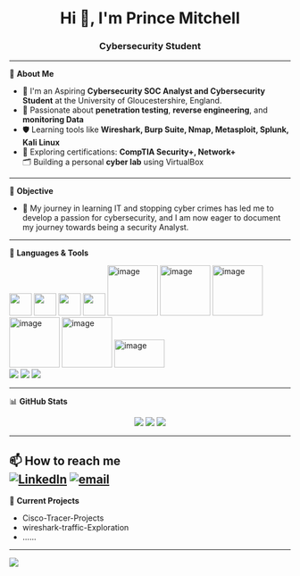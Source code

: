 <h1 align="center">Hi 👋, I'm Prince Mitchell </h1>
<h3 align="center">Cybersecurity Student</h3>

---

🎯 **About Me**  
- 🔐 I'm an Aspiring **Cybersecurity SOC Analyst and Cybersecurity Student** at the University of Gloucestershire, England.  
- 🧪 Passionate about **penetration testing**, **reverse engineering**, and **monitoring Data**  
- 🛡️ Learning tools like **Wireshark, Burp Suite, Nmap, Metasploit, Splunk, Kali Linux**  
- 🧠 Exploring certifications: **CompTIA Security+, Network+**  
  🗂️ Building a personal **cyber lab** using VirtualBox  

---

🎯 **Objective**  
- 🔐 My journey in learning IT and stopping cyber crimes has led me to develop a passion for cybersecurity, and I am now eager to document my journey towards being a security Analyst.

---

🧰 **Languages & Tools**  
<p align="left">
  <img src="https://cdn.jsdelivr.net/gh/devicons/devicon/icons/python/python-original.svg" width="40" height="40"/>  
  <img src="https://cdn.jsdelivr.net/gh/devicons/devicon/icons/bash/bash-original.svg" width="40" height="40"/>
  <img src="https://cdn.jsdelivr.net/gh/devicons/devicon/icons/linux/linux-original.svg" width="40" height="40"/>
  <img src="https://www.vectorlogo.zone/logos/wireshark/wireshark-icon.svg" width="40" height="40"/>
  <img width="90" height="90" alt="image" src="https://github.com/user-attachments/assets/7b8e5983-4c32-4480-bcad-b81b33f70d33" />
  <img width="90" height="90" alt="image" src="https://github.com/user-attachments/assets/04947c20-c332-4754-b136-3f8e28a25647" />
  <img width="90" height="90" alt="image" src="https://github.com/user-attachments/assets/a435dbb4-57dc-45c9-ad08-cfba1c6069e7" />
  <img width="90" height="90" alt="image" src="https://github.com/user-attachments/assets/86a0090b-9afe-403d-a5a9-b228213a3d76" />
  <img width="90" height="90" alt="image" src="https://github.com/user-attachments/assets/1bd146d6-9524-4d07-84fc-6116b6b24164" />
  <img width="90" height="50" alt="image" src="https://github.com/user-attachments/assets/ecee262d-3fdd-4a10-8200-5fc73f037c96" /><br>
  <img src="https://img.shields.io/badge/c++-%2300599C.svg?style=for-the-badge&logo=c%2B%2B&logoColor=white"/>
  <img src="https://img.shields.io/badge/javascript-%23323330.svg?style=for-the-badge&logo=javascript&logoColor=%23F7DF1E"/>
  <img src="https://img.shields.io/badge/python-3670A0?style=for-the-badge&logo=python&logoColor=ffdd54"/>
</p>

---

📊 **GitHub Stats**  
<p align="center">
  <img src="https://github-readme-stats.vercel.app/api?username=Tmitchy&show_icons=true&theme=tokyonight"/>
  <img src="https://nirzak-streak-stats.vercel.app/?user=Tmitchy&theme=dark&hide_border=false"/>
  <img src="https://github-profile-trophy.vercel.app/?username=Tmitchy&theme=radical&no-frame=false&no-bg=false&margin-w=4"/>
  
</p>

---

📫 **How to reach me**  
[![LinkedIn](https://img.shields.io/badge/LinkedIn-%230077B5.svg?logo=linkedin&logoColor=white)](https://linkedin.com/in/https://www.linkedin.com/in/prince-mitchell-c-ezenwugo-8749b020b/) [![email](https://img.shields.io/badge/Email-D14836?logo=gmail&logoColor=white)](mailto:mitchellchidera10@gmail.com) 
---

🏁 **Current Projects**  
- Cisco-Tracer-Projects  
- wireshark-traffic-Exploration 
- ...... 



























---
[![](https://visitcount.itsvg.in/api?id=Tmitchy&icon=0&color=0)](https://visitcount.itsvg.in)

<!-- Proudly created with GPRM ( https://gprm.itsvg.in ) -->
